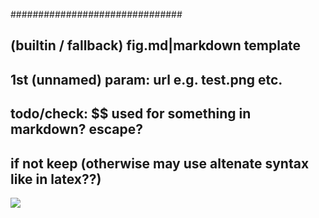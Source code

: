 ###############################
## (builtin / fallback) fig.md|markdown template
##
##  1st (unnamed) param: url e.g. test.png etc.
##
## todo/check: $$ used for something in markdown?  escape?
##    if not keep (otherwise may use altenate syntax like in latex??)

![]($1$)
